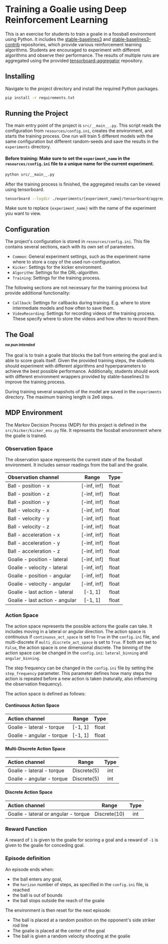 # Training a Goalie using Deep Reinforcement Learning

This is an exercise for students to train a goalie in a foosball environment using Python.
It includes the [stable-baselines3](https://github.com/DLR-RM/stable-baselines3) and [stable-baselines3-contrib](https://github.com/Stable-Baselines-Team/stable-baselines3-contrib) repositories, which provide various
reinforcement learning algorithms.
Students are encouraged to experiment with different algorithms and observe their performance.
The results of multiple runs are aggregated using the
provided [tensorboard-aggregator](https://github.com/philipperemy/tensorboard-aggregator) repository.

## Installing

Navigate to the project directory and install the required Python packages.

```bash
pip install -r requirements.txt
```

## Running the Project

The main entry point of the project is `src/__main__.py`. This script reads the configuration
from `resources/config.ini`, creates the environment, and starts the training process.
One run will train 5 different models with the same configuration but different random-seeds and save the results in
the `experiments` directory.

#### Before training: Make sure to set the `experiment_name` in the `resources/config.ini` file to a unique name for the current experiment.

```bash
python src/__main__.py
```

After the training process is finished, the aggregated results can be viewed using tensorboard.

```bash
tensorboard --logdir ./experiments/{experiment_name}/tensorboard/aggregates
```

Make sure to replace `{experiment_name}` with the name of the experiment you want to view.

## Configuration

The project's configuration is stored in `resources/config.ini`. This file contains several sections, each with its own
set of parameters.

- `Common`: General experiment settings, such as the experiment name where to store a copy of the used
  run-configuration.
- `Kicker`: Settings for the kicker environment.
- `Algorithm`: Settings for the DRL-algorithm.
- `Training`: Settings for the training process.

The following sections are not necessary for the training process but provide additional functionality:

- `Callback`: Settings for callbacks during training. E.g. where to store intermediate models and how often to save them.
- `VideoRecording`: Settings for recording videos of the training process. These specify where to store the videos and
  how often to record them.

## The Goal <p style="font-size:12px">*no pun intended*</p>

The goal is to train a goalie that blocks the ball from entering the goal and is able to score goals itself.
Given the provided training steps, the students should experiment with different algorithms and hyperparameters to
achieve the best possible performance.
Additionally, students should work with different environment wrappers provided by stable-baselines3 to improve the
training process.

During training several snapshots of the model are saved in the `experiments` directory.
The maximum training length is 2e6 steps.

## MDP Environment

The Markov Decision Process (MDP) for this project is defined in the `src/kicker/kicker_env.py` file. It represents the
foosball environment where the goalie is trained.

### Observation Space

The observation space represents the current state of the foosball environment. It includes sensor readings from the
ball and the goalie.

| Observation channel            |    Range    | Type  |
|:-------------------------------|:-----------:|:-----:|
| Ball - position - x            | [-inf, inf] | float |
| Ball - position - z            | [-inf, inf] | float |
| Ball - position - y            | [-inf, inf] | float |
| Ball - velocity - x            | [-inf, inf] | float |
| Ball - velocity - y            | [-inf, inf] | float |
| Ball - velocity - z            | [-inf, inf] | float |
| Ball - acceleration - x        | [-inf, inf] | float |
| Ball - acceleration - y        | [-inf, inf] | float |
| Ball - acceleration - z        | [-inf, inf] | float |
| Goalie - position - lateral    | [-inf, inf] | float |
| Goalie - velocity - lateral    | [-inf, inf] | float |
| Goalie - position - angular    | [-inf, inf] | float |
| Goalie - velocity - angular    | [-inf, inf] | float |
| Goalie - last action - lateral |   [-1, 1]   | float |
| Goalie - last action - angular |   [-1, 1]   | float |

### Action Space

The action space represents the possible actions the goalie can take. It includes moving in a lateral or angular
direction.
The action space is continuous if `continuous_act_space` is set to `True` in the `config.ini` file, and
multi-discrete if `multi_discrete_act_space` is set to `True`. 
If both are set to `False`, the action space is one dimensional discrete.
The binning of the action space can be changed in the `config.ini`: `lateral_binning` 
and `angular_binning`.

The step frequency can be changed in the `config.ini` file by setting the `step_frequency` parameter. 
This parameter defines how many steps the action is repeated before a new action is taken (naturally, also influencing 
the observation frequency).

The action space is defined as follows:

#### Continuous Action Space

| Action channel            |  Range  | Type  |
|:--------------------------|:-------:|:-----:|
| Goalie - lateral - torque | [-1, 1] | float |
| Goalie - angular - torque | [-1, 1] | float |

#### Multi-Discrete Action Space

| Action channel            |    Range    | Type |
|:--------------------------|:-----------:|:----:|
| Goalie - lateral - torque | Discrete(5) | int  |
| Goalie - angular - torque | Discrete(5) | int  |

#### Discrete Action Space

| Action channel                       |    Range     | Type |
|:-------------------------------------|:------------:|:----:|
| Goalie - lateral or angular - torque | Discrete(10) | int  |



### Reward Function

A reward of `1` is given to the goalie for scoring a goal and a reward of `-1` is given to the goalie for conceding goal.

### Episode definition

An episode ends when:
- the ball enters any goal, 
- the `horizon` number of steps, as specified in the `config.ini` file, is reached
- the ball is out of bounds
- the ball stops outside the reach of the goalie

The environment is then reset for the next episode:
- The ball is placed at a random position on the opponent's side striker rod line
- The goalie is placed at the center of the goal
- The ball is given a random velocity shooting at the goalie